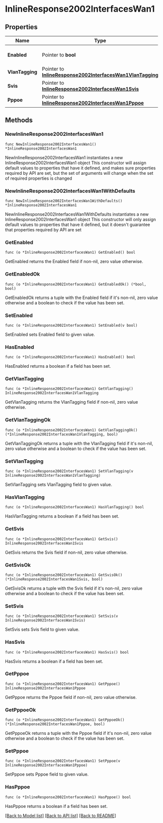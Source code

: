 # InlineResponse2002InterfacesWan1

## Properties

Name | Type | Description | Notes
------------ | ------------- | ------------- | -------------
**Enabled** | Pointer to **bool** | Enable or disable the interface. | [optional] 
**VlanTagging** | Pointer to [**InlineResponse2002InterfacesWan1VlanTagging**](InlineResponse2002InterfacesWan1VlanTagging.md) |  | [optional] 
**Svis** | Pointer to [**InlineResponse2002InterfacesWan1Svis**](InlineResponse2002InterfacesWan1Svis.md) |  | [optional] 
**Pppoe** | Pointer to [**InlineResponse2002InterfacesWan1Pppoe**](InlineResponse2002InterfacesWan1Pppoe.md) |  | [optional] 

## Methods

### NewInlineResponse2002InterfacesWan1

`func NewInlineResponse2002InterfacesWan1() *InlineResponse2002InterfacesWan1`

NewInlineResponse2002InterfacesWan1 instantiates a new InlineResponse2002InterfacesWan1 object
This constructor will assign default values to properties that have it defined,
and makes sure properties required by API are set, but the set of arguments
will change when the set of required properties is changed

### NewInlineResponse2002InterfacesWan1WithDefaults

`func NewInlineResponse2002InterfacesWan1WithDefaults() *InlineResponse2002InterfacesWan1`

NewInlineResponse2002InterfacesWan1WithDefaults instantiates a new InlineResponse2002InterfacesWan1 object
This constructor will only assign default values to properties that have it defined,
but it doesn't guarantee that properties required by API are set

### GetEnabled

`func (o *InlineResponse2002InterfacesWan1) GetEnabled() bool`

GetEnabled returns the Enabled field if non-nil, zero value otherwise.

### GetEnabledOk

`func (o *InlineResponse2002InterfacesWan1) GetEnabledOk() (*bool, bool)`

GetEnabledOk returns a tuple with the Enabled field if it's non-nil, zero value otherwise
and a boolean to check if the value has been set.

### SetEnabled

`func (o *InlineResponse2002InterfacesWan1) SetEnabled(v bool)`

SetEnabled sets Enabled field to given value.

### HasEnabled

`func (o *InlineResponse2002InterfacesWan1) HasEnabled() bool`

HasEnabled returns a boolean if a field has been set.

### GetVlanTagging

`func (o *InlineResponse2002InterfacesWan1) GetVlanTagging() InlineResponse2002InterfacesWan1VlanTagging`

GetVlanTagging returns the VlanTagging field if non-nil, zero value otherwise.

### GetVlanTaggingOk

`func (o *InlineResponse2002InterfacesWan1) GetVlanTaggingOk() (*InlineResponse2002InterfacesWan1VlanTagging, bool)`

GetVlanTaggingOk returns a tuple with the VlanTagging field if it's non-nil, zero value otherwise
and a boolean to check if the value has been set.

### SetVlanTagging

`func (o *InlineResponse2002InterfacesWan1) SetVlanTagging(v InlineResponse2002InterfacesWan1VlanTagging)`

SetVlanTagging sets VlanTagging field to given value.

### HasVlanTagging

`func (o *InlineResponse2002InterfacesWan1) HasVlanTagging() bool`

HasVlanTagging returns a boolean if a field has been set.

### GetSvis

`func (o *InlineResponse2002InterfacesWan1) GetSvis() InlineResponse2002InterfacesWan1Svis`

GetSvis returns the Svis field if non-nil, zero value otherwise.

### GetSvisOk

`func (o *InlineResponse2002InterfacesWan1) GetSvisOk() (*InlineResponse2002InterfacesWan1Svis, bool)`

GetSvisOk returns a tuple with the Svis field if it's non-nil, zero value otherwise
and a boolean to check if the value has been set.

### SetSvis

`func (o *InlineResponse2002InterfacesWan1) SetSvis(v InlineResponse2002InterfacesWan1Svis)`

SetSvis sets Svis field to given value.

### HasSvis

`func (o *InlineResponse2002InterfacesWan1) HasSvis() bool`

HasSvis returns a boolean if a field has been set.

### GetPppoe

`func (o *InlineResponse2002InterfacesWan1) GetPppoe() InlineResponse2002InterfacesWan1Pppoe`

GetPppoe returns the Pppoe field if non-nil, zero value otherwise.

### GetPppoeOk

`func (o *InlineResponse2002InterfacesWan1) GetPppoeOk() (*InlineResponse2002InterfacesWan1Pppoe, bool)`

GetPppoeOk returns a tuple with the Pppoe field if it's non-nil, zero value otherwise
and a boolean to check if the value has been set.

### SetPppoe

`func (o *InlineResponse2002InterfacesWan1) SetPppoe(v InlineResponse2002InterfacesWan1Pppoe)`

SetPppoe sets Pppoe field to given value.

### HasPppoe

`func (o *InlineResponse2002InterfacesWan1) HasPppoe() bool`

HasPppoe returns a boolean if a field has been set.


[[Back to Model list]](../README.md#documentation-for-models) [[Back to API list]](../README.md#documentation-for-api-endpoints) [[Back to README]](../README.md)


